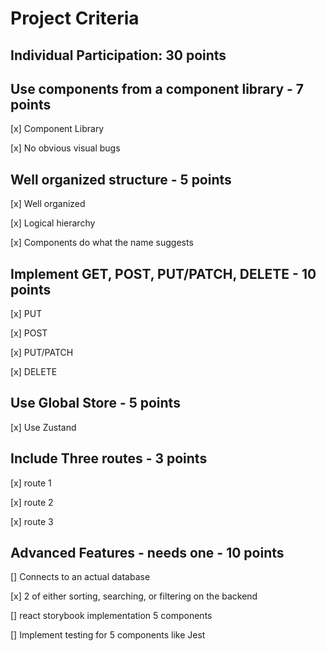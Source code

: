 # Project Criteria

## Individual Participation: 30 points

## Use components from a component library - 7 points

[x] Component Library

[x] No obvious visual bugs

## Well organized structure - 5 points

[x] Well organized

[x] Logical hierarchy

[x] Components do what the name suggests

## Implement GET, POST, PUT/PATCH, DELETE - 10 points

[x] PUT

[x] POST

[x] PUT/PATCH

[x] DELETE

## Use Global Store - 5 points

[x] Use Zustand

## Include Three routes - 3 points

[x] route 1

[x] route 2

[x] route 3

## Advanced Features - needs one - 10 points

[] Connects to an actual database

[x] 2 of either sorting, searching, or filtering on the backend

[] react storybook implementation 5 components

[] Implement testing for 5 components like Jest
